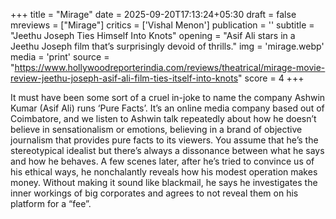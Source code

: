 +++
title = "Mirage"
date = 2025-09-20T17:13:24+05:30
draft = false
mreviews = ["Mirage"]
critics = ['Vishal Menon']
publication = ''
subtitle = "Jeethu Joseph Ties Himself Into Knots"
opening = "Asif Ali stars in a Jeethu Joseph film that’s surprisingly devoid of thrills."
img = 'mirage.webp'
media = 'print'
source = "https://www.hollywoodreporterindia.com/reviews/theatrical/mirage-movie-review-jeethu-joseph-asif-ali-film-ties-itself-into-knots"
score = 4
+++

It must have been some sort of a cruel in-joke to name the company Ashwin Kumar (Asif Ali) runs ‘Pure Facts’. It’s an online media company based out of Coimbatore, and we listen to Ashwin talk repeatedly about how he doesn’t believe in sensationalism or emotions, believing in a brand of objective journalism that provides pure facts to its viewers. You assume that he’s the stereotypical idealist but there’s always a dissonance between what he says and how he behaves. A few scenes later, after he’s tried to convince us of his ethical ways, he nonchalantly reveals how his modest operation makes money. Without making it sound like blackmail, he says he investigates the inner workings of big corporates and agrees to not reveal them on his platform for a “fee”.
